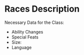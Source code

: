 # Races Description
Necessary Data for the Class:
- Ability Changes
- Special Feats
- Size:
- Language